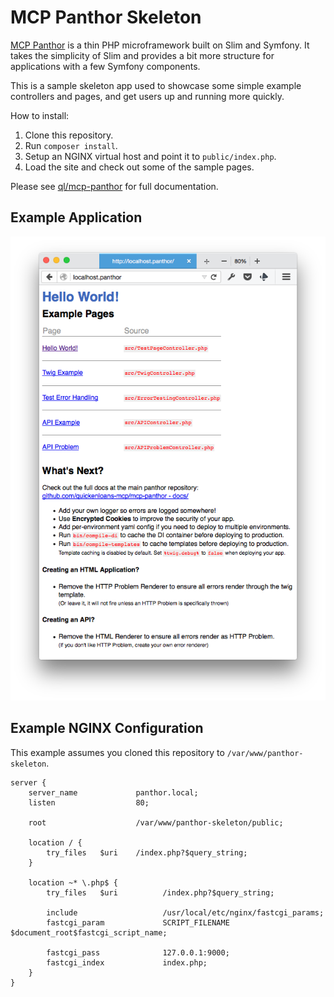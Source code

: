 # MCP Panthor Skeleton

[MCP Panthor](https://github.com/quickenloans-mcp/mcp-panthor) is a thin PHP microframework built on Slim and Symfony.
It takes the simplicity of Slim and provides a bit more structure for applications with a few Symfony components.

This is a sample skeleton app used to showcase some simple example controllers and pages, and get users up and running
more quickly.

How to install:

1. Clone this repository.
2. Run `composer install`.
3. Setup an NGINX virtual host and point it to `public/index.php`.
4. Load the site and check out some of the sample pages.

Please see [ql/mcp-panthor](https://github.com/quickenloans-mcp/mcp-panthor) for full documentation.

## Example Application

![Example](/public/example.png?raw=true)

## Example NGINX Configuration

This example assumes you cloned this repository to `/var/www/panthor-skeleton`.

```
server {
    server_name             panthor.local;
    listen                  80;

    root                    /var/www/panthor-skeleton/public;

    location / {
        try_files   $uri    /index.php?$query_string;
    }

    location ~* \.php$ {
        try_files   $uri          /index.php?$query_string;

        include                   /usr/local/etc/nginx/fastcgi_params;
        fastcgi_param             SCRIPT_FILENAME $document_root$fastcgi_script_name;

        fastcgi_pass              127.0.0.1:9000;
        fastcgi_index             index.php;
    }
}
```
